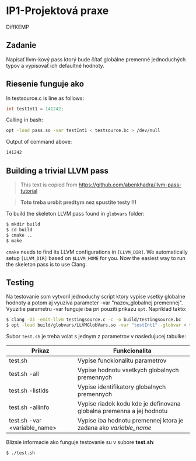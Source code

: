 # IP1-Projektová praxe #
DiffKEMP
## Zadanie ##
Napísať llvm-kový pass ktorý bude čítať globálne premenné jednoduchých typov 
a vypisovať ich defaultné hodnoty.

## Riesenie funguje ako ##
In testsource.c is line as follows:
```c
int testInt1 = 141242;
```
Calling in bash:
```bash
opt -load pass.so -var testInt1 < testsource.bc > /dev/null
```
Output of command above:
```bash
141242
```


## Building a trivial LLVM pass ##
>This text is copied from https://github.com/abenkhadra/llvm-pass-tutorial

>**Toto treba urobit predtym nez spustite testy !!!**

To build the skeleton LLVM pass found in `globvars` folder:
```bash
$ mkdir build
$ cd build
$ cmake ..
$ make
```
`cmake` needs to find its LLVM configurations in `[LLVM_DIR]`. We automatically
setup `[LLVM_DIR]` based on `$LLVM_HOME` for you. Now the easiest way to run the skeleton pass is to use Clang:

## Testing ##
Na testovanie som vytvoril jednoduchy script ktory vypise vsetky globalne hodnoty 
a potom aj vyuziva parameter -var "nazov_globalnej premennej". Vyuzitie parametru
-var funguje iba pri pouziti prikazu `opt`. Napríklad takto:
```bash
$ clang -O3 -emit-llvm testingsource.c -c -o build/testingsource.bc
$ opt -load build/globvars/LLVMGlobVars.so -var "testInt1" -globvar < testingsource.bc > /dev/null
```
Subor `test.sh` je treba volat s jednym z parametrov v nasledujucej tabulke:

| Prikaz       | Funkcionalita                                    |
|--------------|--------------------------------------------------|
| test.sh      | Vypise funckionalitu parametrov                  |
| test.sh -all | Vypise hodnotu vsetkych globalnych premennych   |
| test.sh -listids | Vypise identifikatory globalnych premennych |
| test.sh -allinfo | Vypise riadok kodu kde je definovana globalna premenna a jej hodnotu |
| test.sh -var <variable_name> | Vypise iba hodnotu premennej ktora je zadana ako *variable_name* |

Blizsie informacie ako funguje testovanie su v subore **test.sh**:
```bash
$ ./test.sh
```